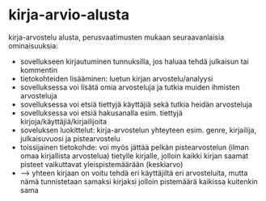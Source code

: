 # kirja-arvio-alusta
kirja-arvostelu alusta, perusvaatimusten mukaan seuraavanlaisia ominaisuuksia:
- sovellukseen kirjautuminen tunnuksilla, jos haluaa tehdä julkaisun tai kommentin
- tietokohteiden lisääminen: luetun kirjan arvostelu/analyysi
- sovelluksessa voi lisätä omia arvosteluja ja tutkia muiden ihmisten arvosteluja
- sovelluksessa voi etsiä tiettyjä käyttäjiä sekä tutkia heidän arvosteluja
- sovelluksessa voi etsiä hakusanalla esim. tiettyjä kirjoja/käyttäjiä/kirjailijoita
- soveluksen luokittelut: kirja-arvostelun yhteyteen esim. genre, kirjailija, julkaisuvuosi ja pistearvostelu
- toissijainen tietokohde: voi myös jättää pelkän pistearvostelun (ilman omaa kirjallista arvostelua) tietylle kirjalle, jolloin kaikki kirjan saamat pisteet vaikuttavat yleispistemäärään (keskiarvo)
- --> yhteen kirjaan on voitu tehdä eri käyttäjiltä eri arvosteluita, mutta nämä tunnistetaan samaksi kirjaksi jolloin pistemäärä kaikissa kuitenkin sama

